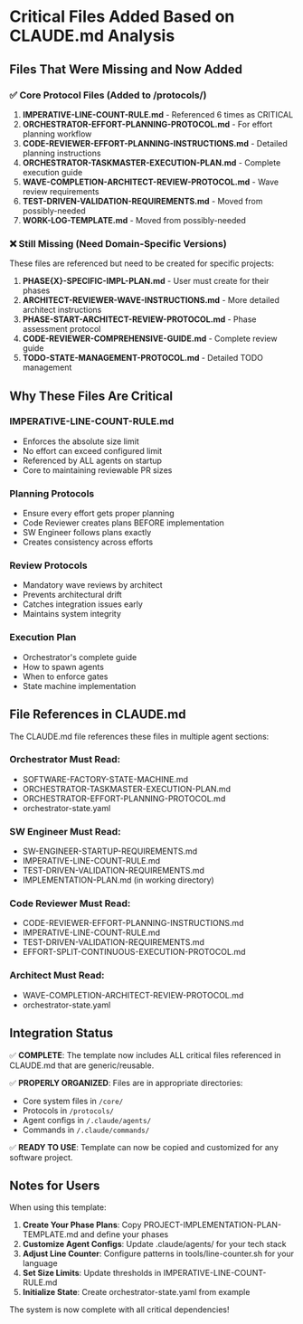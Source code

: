 # Critical Files Added Based on CLAUDE.md Analysis

## Files That Were Missing and Now Added

### ✅ Core Protocol Files (Added to /protocols/)
1. **IMPERATIVE-LINE-COUNT-RULE.md** - Referenced 6 times as CRITICAL
2. **ORCHESTRATOR-EFFORT-PLANNING-PROTOCOL.md** - For effort planning workflow
3. **CODE-REVIEWER-EFFORT-PLANNING-INSTRUCTIONS.md** - Detailed planning instructions
4. **ORCHESTRATOR-TASKMASTER-EXECUTION-PLAN.md** - Complete execution guide
5. **WAVE-COMPLETION-ARCHITECT-REVIEW-PROTOCOL.md** - Wave review requirements
6. **TEST-DRIVEN-VALIDATION-REQUIREMENTS.md** - Moved from possibly-needed
7. **WORK-LOG-TEMPLATE.md** - Moved from possibly-needed

### ❌ Still Missing (Need Domain-Specific Versions)
These files are referenced but need to be created for specific projects:
1. **PHASE{X}-SPECIFIC-IMPL-PLAN.md** - User must create for their phases
2. **ARCHITECT-REVIEWER-WAVE-INSTRUCTIONS.md** - More detailed architect instructions
3. **PHASE-START-ARCHITECT-REVIEW-PROTOCOL.md** - Phase assessment protocol
4. **CODE-REVIEWER-COMPREHENSIVE-GUIDE.md** - Complete review guide
5. **TODO-STATE-MANAGEMENT-PROTOCOL.md** - Detailed TODO management

## Why These Files Are Critical

### IMPERATIVE-LINE-COUNT-RULE.md
- Enforces the absolute size limit
- No effort can exceed configured limit
- Referenced by ALL agents on startup
- Core to maintaining reviewable PR sizes

### Planning Protocols
- Ensure every effort gets proper planning
- Code Reviewer creates plans BEFORE implementation
- SW Engineer follows plans exactly
- Creates consistency across efforts

### Review Protocols
- Mandatory wave reviews by architect
- Prevents architectural drift
- Catches integration issues early
- Maintains system integrity

### Execution Plan
- Orchestrator's complete guide
- How to spawn agents
- When to enforce gates
- State machine implementation

## File References in CLAUDE.md

The CLAUDE.md file references these files in multiple agent sections:

### Orchestrator Must Read:
- SOFTWARE-FACTORY-STATE-MACHINE.md
- ORCHESTRATOR-TASKMASTER-EXECUTION-PLAN.md
- ORCHESTRATOR-EFFORT-PLANNING-PROTOCOL.md
- orchestrator-state.yaml

### SW Engineer Must Read:
- SW-ENGINEER-STARTUP-REQUIREMENTS.md
- IMPERATIVE-LINE-COUNT-RULE.md
- TEST-DRIVEN-VALIDATION-REQUIREMENTS.md
- IMPLEMENTATION-PLAN.md (in working directory)

### Code Reviewer Must Read:
- CODE-REVIEWER-EFFORT-PLANNING-INSTRUCTIONS.md
- IMPERATIVE-LINE-COUNT-RULE.md
- TEST-DRIVEN-VALIDATION-REQUIREMENTS.md
- EFFORT-SPLIT-CONTINUOUS-EXECUTION-PROTOCOL.md

### Architect Must Read:
- WAVE-COMPLETION-ARCHITECT-REVIEW-PROTOCOL.md
- orchestrator-state.yaml

## Integration Status

✅ **COMPLETE**: The template now includes ALL critical files referenced in CLAUDE.md that are generic/reusable.

✅ **PROPERLY ORGANIZED**: Files are in appropriate directories:
- Core system files in `/core/`
- Protocols in `/protocols/`
- Agent configs in `/.claude/agents/`
- Commands in `/.claude/commands/`

✅ **READY TO USE**: Template can now be copied and customized for any software project.

## Notes for Users

When using this template:

1. **Create Your Phase Plans**: Copy PROJECT-IMPLEMENTATION-PLAN-TEMPLATE.md and define your phases
2. **Customize Agent Configs**: Update .claude/agents/ for your tech stack
3. **Adjust Line Counter**: Configure patterns in tools/line-counter.sh for your language
4. **Set Size Limits**: Update thresholds in IMPERATIVE-LINE-COUNT-RULE.md
5. **Initialize State**: Create orchestrator-state.yaml from example

The system is now complete with all critical dependencies!
